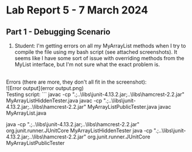 # Lab Report 5 - 7 March 2024
## Part 1 - Debugging Scenario
1. Student: I'm getting errors on all my MyArrayList methods when I try to compile the file using my bash script (see attached screenshots). It seems like I have some sort of issue with overriding methods from the MyList interface, but I'm not sure what the exact problem is.
<br />
Errors (there are more, they don't all fit in the screenshot):
<br />
![Error output](error output.png)
<br />
Testing script:
```
javac -cp ".;..\libs\junit-4.13.2.jar;..\libs\hamcrest-2.2.jar" MyArrayListHiddenTester.java
javac -cp ".;..\libs\junit-4.13.2.jar;..\libs\hamcrest-2.2.jar" MyArrayListPublicTester.java
javac MyArrayList.java

java -cp ".;..\libs\junit-4.13.2.jar;..\libs\hamcrest-2.2.jar" org.junit.runner.JUnitCore MyArrayListHiddenTester
java -cp ".;..\libs\junit-4.13.2.jar;..\libs\hamcrest-2.2.jar" org.junit.runner.JUnitCore MyArrayListPublicTester
```
